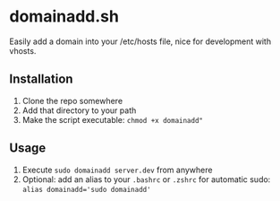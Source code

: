# domainadd.sh

Easily add a domain into your /etc/hosts file, nice for development with vhosts.

## Installation

1. Clone the repo somewhere
2. Add that directory to your path
3. Make the script executable: ````chmod +x domainadd"````

## Usage

1. Execute ````sudo domainadd server.dev```` from anywhere
2. Optional: add an alias to your ````.bashrc```` or ````.zshrc```` for automatic sudo: ````alias domainadd='sudo domainadd'````

